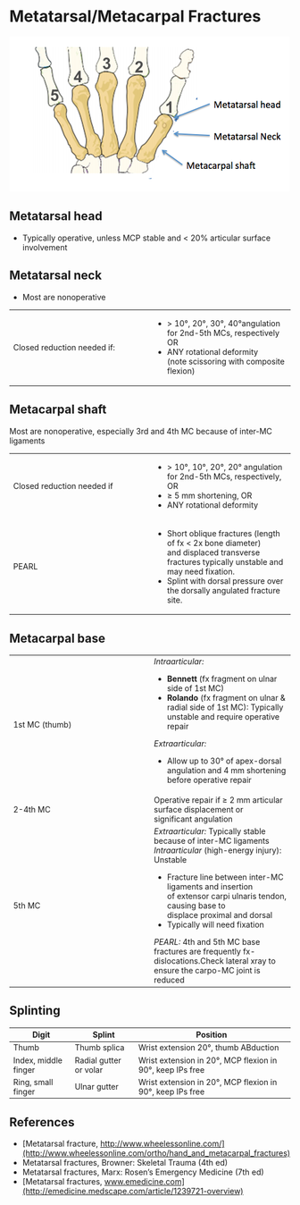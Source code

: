 


# Metatarsal/Metacarpal Fractures

![](image-0.png)

## Metatarsal head

-   Typically operative, unless MCP stable and &lt; 20% articular surface involvement

## Metatarsal neck

-   Most are nonoperative

<table>
<colgroup>
<col width="50%" />
<col width="50%" />
</colgroup>
<tbody>
<tr class="odd">
<td>Closed reduction needed if:<br />
</td>
<td><ul>
<li>&gt; 10°, 20°, 30°, 40°angulation for 2nd-5th MCs, respectively OR<br />
</li>
<li>ANY rotational deformity (note scissoring with composite flexion) <br />
</li>
</ul></td>
</tr>
</tbody>
</table>

## Metacarpal shaft

Most are nonoperative, especially 3rd and 4th MC because of inter-MC ligaments

<table>
<colgroup>
<col width="50%" />
<col width="50%" />
</colgroup>
<tbody>
<tr class="odd">
<td>Closed reduction needed if<br />
</td>
<td><ul>
<li>&gt; 10°, 10°, 20°, 20° angulation for 2nd-5th MCs, respectively, OR<br />
</li>
<li>≥ 5 mm shortening, OR</li>
<li>ANY rotational deformity<br />
</li>
</ul></td>
</tr>
<tr class="even">
<td>PEARL</td>
<td><ul>
<li>Short oblique fractures (length of fx &lt; 2x bone diameter) and displaced transverse fractures typically unstable and may need fixation. <br />
</li>
<li>Splint with dorsal pressure over the dorsally angulated fracture site.<br />
</li>
</ul></td>
</tr>
</tbody>
</table>

## Metacarpal base

<table>
<colgroup>
<col width="50%" />
<col width="50%" />
</colgroup>
<tbody>
<tr class="odd">
<td>1st MC (thumb)<br />
</td>
<td><em>Intraarticular:</em><br />

<ul>
<li><strong>Bennett</strong> (fx fragment on ulnar side of 1st MC) <br />
</li>
<li><strong>Rolando</strong> (fx fragment on ulnar &amp; radial side of 1st MC): Typically unstable and require operative repair<br />
</li>
</ul>
<em>Extraarticular:</em><br />

<ul>
<li>Allow up to 30° of apex-dorsal angulation and 4 mm shortening before operative repair<br />
</li>
</ul></td>
</tr>
<tr class="even">
<td>2-4th MC<br />
</td>
<td>Operative repair if ≥ 2 mm articular surface displacement or significant angulation<br />
</td>
</tr>
<tr class="odd">
<td>5th MC<br />
</td>
<td><em>Extraarticular:</em> Typically stable because of inter-MC ligaments<br />
<em>Intraarticular</em> (high-energy injury): Unstable<br />

<ul>
<li>Fracture line between inter-MC ligaments and insertion of extensor carpi ulnaris tendon, causing base to displace proximal and dorsal</li>
<li>Typically will need fixation<br />
</li>
</ul>
<em>PEARL:</em> 4th and 5th MC base fractures are frequently fx-dislocations.Check lateral xray to ensure the carpo-MC joint is reduced<br />
</td>
</tr>
</tbody>
</table>

## Splinting

|  Digit               |  Splint                | Position                             |
|----------------------|------------------------|--------------------------------------|
| Thumb                | Thumb splica           | Wrist extension 20°, thumb ABduction |
| Index, middle finger | Radial gutter or volar | Wrist extension in 20°, MCP flexion in 90°, keep IPs free         |
| Ring, small finger   | Ulnar gutter           | Wrist extension in 20°, MCP flexion in 90°, keep IPs free         |

## References

-   [Metatarsal fracture, http://www.wheelessonline.com/](http://www.wheelessonline.com/ortho/hand_and_metacarpal_fractures)
-   Metatarsal fractures, Browner: Skeletal Trauma (4th ed)
-   Metatarsal fractures, Marx: Rosen’s Emergency Medicine (7th ed)
-   [Metatarsal fractures, www.emedicine.com](http://emedicine.medscape.com/article/1239721-overview)
